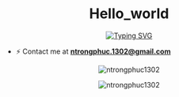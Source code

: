 <!-- <p align="right"><img src="https://komarev.com/ghpvc/?username=ntrongphuc1302&label=Visistors&color=ff0e0e&style=plastic" alt="ntrongphuc1302" /></p> -->

<h1 align="center">Hello_world</h1>

<p align="center"><a href="https://git.io/typing-svg"><img src="https://readme-typing-svg.demolab.com?font=Fira+Code&pause=1000&color=e6edf3&center=true&vCenter=true&random=false&width=435&lines=Hello+there!;I'm+Peter;a+passionate+developer" alt="Typing SVG" /></a></p>

- ⚡ Contact me at **ntrongphuc.1302@gmail.com**

<!-- --- -->

<p align="center"><img src="https://novatorem-eta-sage.vercel.app/api/spotify?background_color=0d1117&border_color=ffffff" alt="ntrongphuc1302" /></p>

<!-- --- -->

<!-- <p align="center">&nbsp;<img src="https://github-readme-stats.vercel.app/api?username=ntrongphuc1302&show_icons=true&theme=dark&cache_seconds=60&locale=en" alt="ntrongphuc1302" /></p> -->

<!-- --- -->

<p align="center"><img src="https://github-readme-stats.vercel.app/api/top-langs?username=ntrongphuc1302&show_icons=true&theme=dark&cache_seconds=60&locale=en&layout=compact" alt="ntrongphuc1302" /></p>

<!-- --- -->

<!-- <p align="center"><img src="https://github-readme-streak-stats.herokuapp.com/?user=ntrongphuc1302&theme=dark" alt="ntrongphuc1302" /></p> -->

<!-- --- -->
